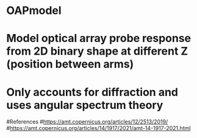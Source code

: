 # OAPmodel

# Model optical array probe response from 2D binary shape at different Z (position between arms)
# Only accounts for diffraction and uses angular spectrum theory

#References
#https://amt.copernicus.org/articles/12/2513/2019/
#https://amt.copernicus.org/articles/14/1917/2021/amt-14-1917-2021.html
